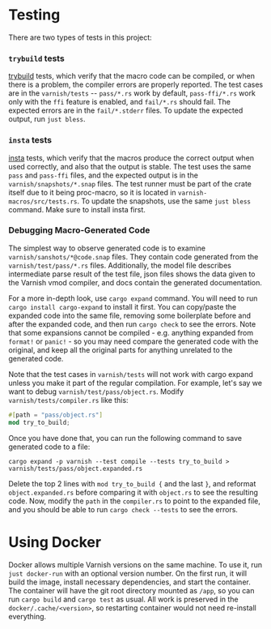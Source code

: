# Testing

There are two types of tests in this project:

### `trybuild` tests
[trybuild](https://docs.rs/trybuild/latest/trybuild/) tests, which verify that the macro code can be compiled, or when there is a problem, the compiler errors are properly reported. The test cases are in the `varnish/tests` -- `pass/*.rs` work by default, `pass-ffi/*.rs` work only with the `ffi` feature is enabled, and `fail/*.rs` should fail. The expected errors are in the `fail/*.stderr` files. To update the expected output, run `just bless`.

### `insta` tests
[insta](https://insta.rs/docs/cli/) tests, which verify that the macros produce the correct output when used correctly, and also that the output is stable. The test uses the same `pass` and `pass-ffi` files, and the expected output is in the `varnish/snapshots/*.snap` files. The test runner must be part of the crate itself due to it being proc-macro, so it is located in `varnish-macros/src/tests.rs`. To update the snapshots, use the same `just bless` command. Make sure to install insta first.

### Debugging Macro-Generated Code

The simplest way to observe generated code is to examine `varnish/sanshots/*@code.snap` files. They contain code generated from the `varnish/test/pass/*.rs` files. Additionally, the model file describes intermediate parse result of the test file, json files shows the data given to the Varnish vmod compiler, and docs contain the generated documentation.

For a more in-depth look, use `cargo expand` command.  You will need to run `cargo install cargo-expand` to install it first. You can copy/paste the expanded code into the same file, removing some boilerplate before and after the expanded code, and then run `cargo check` to see the errors.  Note that some expansions cannot be compiled - e.g. anything expanded from `format!` or `panic!` - so you may need compare the generated code with the original, and keep all the original parts for anything unrelated to the generated code.

Note that the test cases in `varnish/tests` will not work with cargo expand unless you make it part of the regular compilation. For example, let's say we want to debug `varnish/test/pass/object.rs`.  Modify `varnish/tests/compiler.rs` like this:

```rust
#[path = "pass/object.rs"]
mod try_to_build;
```

Once you have done that, you can run the following command to save generated code to a file:

```shell
cargo expand -p varnish --test compile --tests try_to_build > varnish/tests/pass/object.expanded.rs
```

Delete the top 2 lines with `mod try_to_build {` and the last `}`,  and reformat `object.expanded.rs`  before comparing it with `object.rs` to see the resulting code.  Now, modify the `path` in the `compiler.rs` to point to the expanded file, and you should be able to run `cargo check --tests` to see the errors.

# Using Docker

Docker allows multiple Varnish versions on the same machine.  To use it, run `just docker-run` with an optional version number.  On the first run, it will build the image, install necessary dependencies, and start the container.  The container will have the git root directory mounted as `/app`, so you can run `cargo build` and `cargo test` as usual. All work is preserved in the `docker/.cache/<version>`, so restarting container would not need re-install everything.
